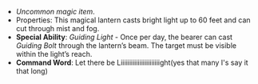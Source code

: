 - _Uncommon magic item_.
- Properties: This magical lantern casts bright light up to 60 feet and can cut through mist and fog.
- **Special Ability**: _Guiding Light_ - Once per day, the bearer can cast _Guiding Bolt_ through the lantern’s beam. The target must be visible within the light’s reach.
- **Command Word**: Let there be Liiiiiiiiiiiiiiiiiiiiiiight(yes that many I's say it that long)